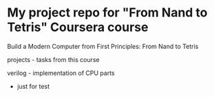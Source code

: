 # My project repo for "From Nand to Tetris" Coursera course
Build a Modern Computer from First Principles: From Nand to Tetris

projects - tasks from this course

verilog - implementation of CPU parts

- just for test
